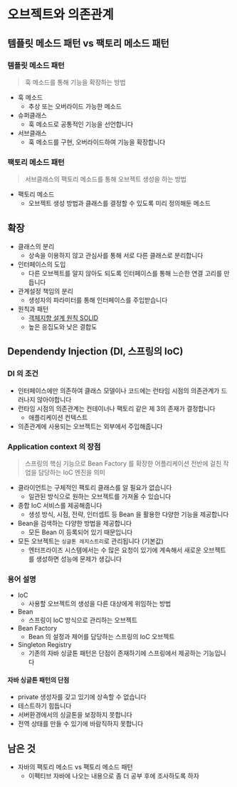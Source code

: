 # 오브젝트와 의존관계

## 템플릿 메소드 패턴 vs 팩토리 메소드 패턴

### 템플릿 메소드 패턴

>훅 메소드를 통해 기능을 확장하는 방법

- 훅 메소드
  - 추상 또는 오버라이드 가능한 메소드
- 슈퍼클래스
  - 훅 메소드로 공통적인 기능을 선언합니다
- 서브클래스
  - 훅 메소드를 구현, 오버라이드하여 기능을 확장합니다

### 팩토리 메소드 패턴

> 서브클래스의 팩토리 메소드를 통해 오브젝트 생성을 하는 방법

- 팩토리 메소드
  - 오브젝트 생성 방법과 클래스를 결정할 수 있도록 미리 정의해둔 메소드

## 확장

- 클래스의 분리
  - 상속을 이용하지 않고 관심사를 통해 서로 다른 클래스로 분리합니다
- 인터페이스의 도입
  - 다른 오브젝트를 알지 않아도 되도록 인터페이스를 통해 느슨한 연결 고리를 만듭니다
- 관계설정 책임의 분리
  - 생성자의 파라미터를 통해 인터페이스를 주입받습니다
- 원칙과 패턴
  - [객체지향 설계 원칙 SOLID](<https://github.com/Hyune-c/TIL/blob/master/CS/SOLID.md>)
  - 높은 응집도와 낮은 결합도

## Dependendy Injection (DI, 스프링의 IoC)

### DI 의 조건

- 인터페이스에만 의존하여 클래스 모델이나 코드에는 런타임 시점의 의존관계가 드러나지 않아야합니다
- 런타임 시점의 의존관계는 컨테이너나 팩토리 같은 제 3의 존재가 결정합니다
  - 애플리케이션 컨텍스트
- 의존관계에 사용되는 오브젝트는 외부에서 주입해줍니다

### Application context 의 장점

> 스프링의 핵심 기능으로 Bean Factory 를 확장한 어플리케이션 전반에 걸친 작업을 담당하는 IoC 엔진을 의미

- 클라이언트는 구체적인 팩토리 클래스를 알 필요가 없습니다
  - 일관된 방식으로 원하는 오브젝트를 가져올 수 있습니다
- 종합 IoC 서비스를 제공해줍니다
  - 생성 방식, 시점, 전략, 인터셉트 등 Bean 을 활용한 다양한 기능을 제공합니다
- Bean을 검색하는 다양한 방법을 제공합니다
  - 모든 Bean 이 등록되어 있기 때문입니다
- 모든 오브젝트는 `싱글톤 레지스트리`로 관리됩니다 (기본값)
  - 엔터프라이즈 시스템에서는 수 많은 요청이 있기에 계속해서 새로운 오브젝트를 생성하면 성능에 문제가 생깁니다

### 용어 설명

- IoC
  - 사용할 오브젝트의 생성을 다른 대상에게 위임하는 방법
- Bean
  - 스프링이 IoC 방식으로 관리하는 오브젝트
- Bean Factory
  - Bean 의 설정과 제어를 담당하는 스프링의 IoC 오브젝트  
- Singleton Registry
  - 기존의 자바 싱글톤 패턴은 단점이 존재하기에 스프링에서 제공하는 기능입니다

#### 자바 싱글톤 패턴의 단점

- private 생성자를 갖고 있기에 상속할 수 없습니다
- 테스트하기 힘듭니다
- 서버환경에서의 싱글톤을 보장하지 못합니다
- 전역 상태를 만들 수 있기에 바람직하지 못합니다

## 남은 것

- 자바의 팩토리 메소드 vs 팩토리 메소드 패턴
  - 이펙티브 자바에 나오는 내용으로 좀 더 공부 후에 조사하도록 하자
